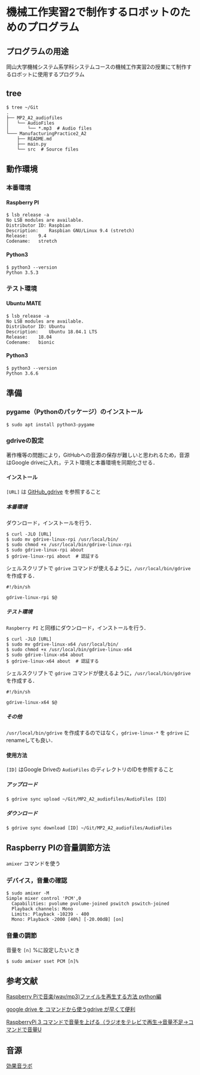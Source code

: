 # 機械工作実習2で制作するロボットのためのプログラム

## プログラムの用途
岡山大学機械システム系学科システムコースの機械工作実習2の授業にて制作するロボットに使用するプログラム

## tree
```shell-session:tree
$ tree ~/Git
.
├── MP2_A2_audiofiles
│   └── AudioFiles
│       └── *.mp3  # Audio files
└─── ManufacturingPractice2_A2
    ├── README.md
    ├── main.py
    └── src  # Source files
```

## 動作環境
### 本番環境
#### Raspberry PI
```shell-session:raspbian_version
$ lsb_release -a
No LSB modules are available.
Distributor ID:	Raspbian
Description:	Raspbian GNU/Linux 9.4 (stretch)
Release:	9.4
Codename:	stretch
```
#### Python3
```shell-session:pytnon3_version
$ python3 --version
Python 3.5.3
```
### テスト環境
#### Ubuntu MATE
```shell-session:ubuntu_version
$ lsb_release -a
No LSB modules are available.
Distributor ID:	Ubuntu
Description:	Ubuntu 18.04.1 LTS
Release:	18.04
Codename:	bionic
```
#### Python3
```shell-session:python3_version
$ python3 --version
Python 3.6.6
```

## 準備

### pygame（Pythonのパッケージ）のインストール
```shell-session:install_pygame
$ sudo apt install python3-pygame
```

### gdriveの設定
著作権等の問題により，GitHubへの音源の保存が難しいと思われるため，音源はGoogle driveに入れ，テスト環境と本番環境を同期化させる．

#### インストール
`[URL]` は [GitHub_gdrive](https://github.com/prasmussen/gdrive) を参照すること
##### 本番環境
ダウンロード，インストールを行う．
```shell-session:install_gdrive-linux-rpi
$ curl -JLO [URL]
$ sudo mv gdrive-linux-rpi /usr/local/bin/
$ sudo chmod +x /usr/local/bin/gdrive-linux-rpi
$ sudo gdrive-linux-rpi about
$ gdrive-linux-rpi about  # 認証する
```
シェルスクリプトで `gdrive` コマンドが使えるように，`/usr/local/bin/gdrive` を作成する．
```bash:/usr/local/bin/gdrive
#!/bin/sh

gdrive-linux-rpi $@
```

##### テスト環境
`Raspberry PI` と同様にダウンロード，インストールを行う．
```shell-session:install_gdrive-linux-x64
$ curl -JLO [URL]
$ sudo mv gdrive-linux-x64 /usr/local/bin/
$ sudo chmod +x /usr/local/bin/gdrive-linux-x64
$ sudo gdrive-linux-x64 about
$ gdrive-linux-x64 about  # 認証する
```
シェルスクリプトで `gdrive` コマンドが使えるように，`/usr/local/bin/gdrive` を作成する．
```bash:/usr/local/bin/gdrive
#!/bin/sh

gdrive-linux-x64 $@
```

##### その他
`/usr/local/bin/gdrive` を作成するのではなく，`gdrive-linux-*` を `gdrive` にrenameしても良い．

#### 使用方法
`[ID]` はGoogle Driveの `AudioFiles` のディレクトリのIDを参照すること
##### アップロード
```shell-session:gdrive_upload
$ gdrive sync upload ~/Git/MP2_A2_audiofiles/AudioFiles [ID]
```

##### ダウンロード
```shell-session:gdrive_download
$ gdrive sync download [ID] ~/Git/MP2_A2_audiofiles/AudioFiles
```

## Raspberry PIの音量調節方法
`amixer` コマンドを使う
### デバイス，音量の確認
```shell-session:amixer_デバイス，音量の確認
$ sudo amixer -M
Simple mixer control 'PCM',0
  Capabilities: pvolume pvolume-joined pswitch pswitch-joined
  Playback channels: Mono
  Limits: Playback -10239 - 400
  Mono: Playback -2000 [40%] [-20.00dB] [on]
```
### 音量の調節
音量を `[n]` %に設定したいとき
```shell-session:amixer_音量の調節
$ sudo amixer sset PCM [n]%
```

## 参考文献
[Raspberry Piで音楽(wav/mp3)ファイルを再生する方法 python編](https://qiita.com/Nyanpy/items/cb4ea8dc4dc01fe56918)

[google drive を コマンドから使うgdrive が早くて便利](http://takuya-1st.hatenablog.jp/entry/2016/07/06/034412)

[RaspberryPi 3 コマンドで音量を上げる（ラジオをテレビで再生→音量不足→コマンドで音量U](http://min117.hatenablog.com/entry/2017/06/22/212425)

## 音源
[効果音ラボ](https://soundeffect-lab.info/)
